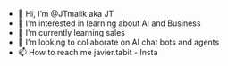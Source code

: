 - 👋 Hi, I’m @JTmalik aka JT
- 👀 I’m interested in learning about AI and Business
- 🌱 I’m currently learning sales
- 💞️ I’m looking to collaborate on AI chat bots and agents 
- 📫 How to reach me javier.tabit - Insta 

<!---
JTmalik/JTmalik is a ✨ special ✨ repository because its `README.md` (this file) appears on your GitHub profile.
You can click the Preview link to take a look at your changes.
--->
